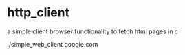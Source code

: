 # http_client
a simple client browser functionality to fetch html pages in c


  <USAGE> ./simple_web_client google.com
